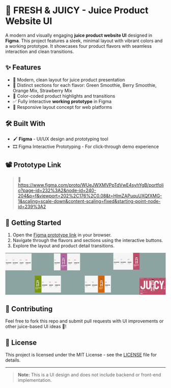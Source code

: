 # 🥤 FRESH & JUICY - Juice Product Website UI

A modern and visually engaging **juice product website UI** designed in **Figma**. This project features a sleek, minimal layout with vibrant colors and a working prototype. It showcases four product flavors with seamless interaction and clean transitions.


## ✨ Features

- 🍓 Modern, clean layout for juice product presentation
- 🎨 Distinct sections for each flavor: Green Smoothie, Berry Smoothie, Orange Mix, Strawberry Mix
- 🧃 Color-coded product highlights and transitions
- ✅ Fully interactive **working prototype** in Figma
- 📱 Responsive layout concept for web platforms

## 🛠 Built With

- 🖌️ **Figma** - UI/UX design and prototyping tool
- 🎞️ Figma Interactive Prototyping - For click-through demo experience

## 📽️ Prototype Link

> 🔗 https://www.figma.com/proto/WUeJWXMVPpTdVwE4syhYgB/portfolio?page-id=232%3A2&node-id=240-204&p=f&viewport=202%2C176%2C0.08&t=HlmZAPuquUXQfXMG-1&scaling=scale-down&content-scaling=fixed&starting-point-node-id=239%3A2  

## 🚀 Getting Started

1. Open the [Figma prototype link](#) in your browser.
2. Navigate through the flavors and sections using the interactive buttons.
3. Explore the layout and product detail transitions.

![Design Preview](./FRESH&JUICY.jpg)


## 🤝 Contributing

Feel free to fork this repo and submit pull requests with UI improvements or other juice-based UI ideas 🍹!

## 📜 License

This project is licensed under the MIT License - see the [LICENSE](LICENSE) file for details.

---

> **Note:** This is a UI design and does not include backend or front-end implementation.


